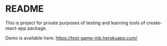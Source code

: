 # README

This is project for private purposes of testing and learning tools of create-react-app package.

Demo is available here: https://test-game-mb.herokuapp.com/
